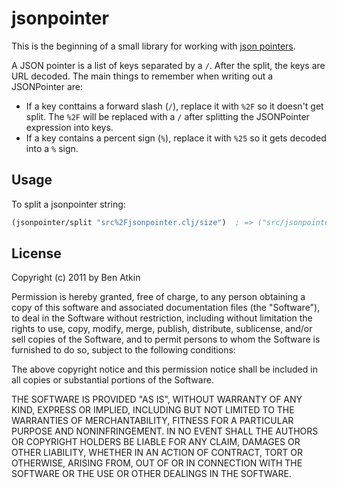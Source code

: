 # jsonpointer

This is the beginning of a small library for working with 
[json pointers](http://tools.ietf.org/html/draft-pbryan-zyp-json-pointer-00).

A JSON pointer is a list of keys separated by a `/`. After the split, the keys
are URL decoded. The main things to remember when writing out a JSONPointer
are:

*   If a key conttains a forward slash (`/`), replace it with `%2F` so it
    doesn't get split. The `%2F` will be replaced with a `/` after splitting
    the JSONPointer expression into keys.
*   If a key contains a percent sign (`%`), replace it with `%25` so it gets
    decoded into a `%` sign.

## Usage

To split a jsonpointer string:

``` clojure
(jsonpointer/split "src%2Fjsonpointer.clj/size")  ; => ("src/jsonpointer.clj" "size")
```

## License

Copyright (c) 2011 by Ben Atkin

Permission is hereby granted, free of charge, to any person obtaining a copy
of this software and associated documentation files (the "Software"), to deal
in the Software without restriction, including without limitation the rights
to use, copy, modify, merge, publish, distribute, sublicense, and/or sell
copies of the Software, and to permit persons to whom the Software is
furnished to do so, subject to the following conditions:

The above copyright notice and this permission notice shall be included in
all copies or substantial portions of the Software.

THE SOFTWARE IS PROVIDED "AS IS", WITHOUT WARRANTY OF ANY KIND, EXPRESS OR
IMPLIED, INCLUDING BUT NOT LIMITED TO THE WARRANTIES OF MERCHANTABILITY,
FITNESS FOR A PARTICULAR PURPOSE AND NONINFRINGEMENT. IN NO EVENT SHALL THE
AUTHORS OR COPYRIGHT HOLDERS BE LIABLE FOR ANY CLAIM, DAMAGES OR OTHER
LIABILITY, WHETHER IN AN ACTION OF CONTRACT, TORT OR OTHERWISE, ARISING FROM,
OUT OF OR IN CONNECTION WITH THE SOFTWARE OR THE USE OR OTHER DEALINGS IN
THE SOFTWARE.